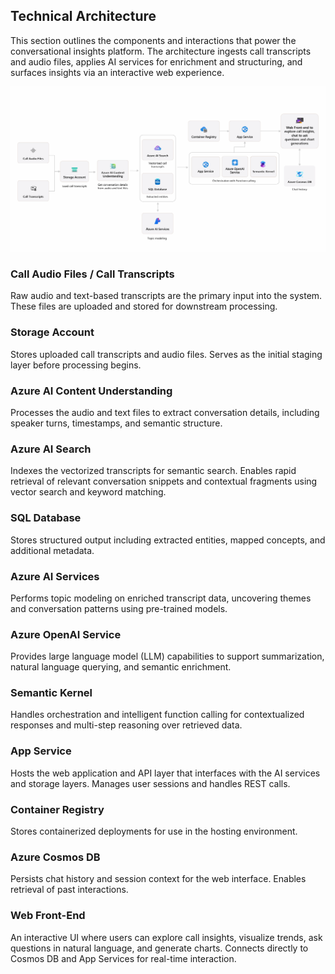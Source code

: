 ## Technical Architecture

This section outlines the components and interactions that power the conversational insights platform. The architecture ingests call transcripts and audio files, applies AI services for enrichment and structuring, and surfaces insights via an interactive web experience.

![image](./Images/readme/solution-architecture.png)

### Call Audio Files / Call Transcripts  
Raw audio and text-based transcripts are the primary input into the system. These files are uploaded and stored for downstream processing.

### Storage Account  
Stores uploaded call transcripts and audio files. Serves as the initial staging layer before processing begins.

### Azure AI Content Understanding  
Processes the audio and text files to extract conversation details, including speaker turns, timestamps, and semantic structure.

### Azure AI Search  
Indexes the vectorized transcripts for semantic search. Enables rapid retrieval of relevant conversation snippets and contextual fragments using vector search and keyword matching.

### SQL Database  
Stores structured output including extracted entities, mapped concepts, and additional metadata.

### Azure AI Services  
Performs topic modeling on enriched transcript data, uncovering themes and conversation patterns using pre-trained models.

### Azure OpenAI Service  
Provides large language model (LLM) capabilities to support summarization, natural language querying, and semantic enrichment.

### Semantic Kernel  
Handles orchestration and intelligent function calling for contextualized responses and multi-step reasoning over retrieved data.

### App Service  
Hosts the web application and API layer that interfaces with the AI services and storage layers. Manages user sessions and handles REST calls.

### Container Registry  
Stores containerized deployments for use in the hosting environment.

### Azure Cosmos DB  
Persists chat history and session context for the web interface. Enables retrieval of past interactions.

### Web Front-End  
An interactive UI where users can explore call insights, visualize trends, ask questions in natural language, and generate charts. Connects directly to Cosmos DB and App Services for real-time interaction.